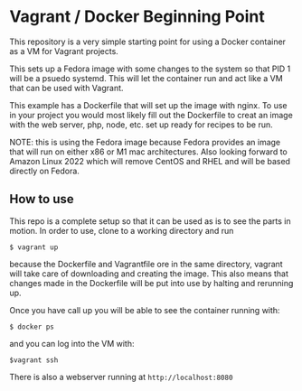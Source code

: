 # Vagrant / Docker Beginning Point

This repository is a very simple starting point for using a Docker container as a VM for
Vagrant projects.  

This sets up a Fedora image with some changes to the system so that PID 1 will
be a psuedo systemd.  This will let the container run and act like a VM that
can be used with Vagrant.

This example has a Dockerfile that will set up the image with nginx.  To use in 
your project you would most likely fill out the Dockerfile to creat an image with
the web server, php, node, etc. set up ready for recipes to be run.

NOTE: this is using the Fedora image because Fedora provides an image that will
run on either x86 or M1 mac architectures. Also looking forward to Amazon Linux 2022
which will remove CentOS and RHEL and will be based directly on Fedora.

## How to use

This repo is a complete setup so that it can be used as is to see the parts in motion. 
In order to use, clone to a working directory and run 

```$ vagrant up```

because the Dockerfile and Vagrantfile ore in the same directory, vagrant will take
care of downloading and creating the image. This also means that changes made in the
Dockerfile will be put into use by halting and rerunning up.

Once you have call up you will be able to see the container running with:

```$ docker ps```

and you can log into the VM with:

```$vagrant ssh```

There is also a webserver running at `http://localhost:8080`

